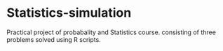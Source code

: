 # Statistics-simulation
Practical project of probabality and Statistics course.
consisting of three problems solved using R scripts.
